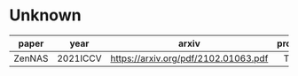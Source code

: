 # Unknown


|paper|year|arxiv| progress | 
|:--:|:--:|:--:|:--:| 
|ZenNAS| 2021ICCV |  https://arxiv.org/pdf/2102.01063.pdf  | TODO   |

